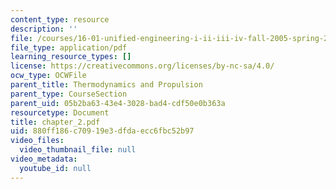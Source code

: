 ```yaml
---
content_type: resource
description: ''
file: /courses/16-01-unified-engineering-i-ii-iii-iv-fall-2005-spring-2006/880ff186c70919e3dfdaecc6fbc52b97_chapter_2.pdf
file_type: application/pdf
learning_resource_types: []
license: https://creativecommons.org/licenses/by-nc-sa/4.0/
ocw_type: OCWFile
parent_title: Thermodynamics and Propulsion
parent_type: CourseSection
parent_uid: 05b2ba63-43e4-3028-bad4-cdf50e0b363a
resourcetype: Document
title: chapter_2.pdf
uid: 880ff186-c709-19e3-dfda-ecc6fbc52b97
video_files:
  video_thumbnail_file: null
video_metadata:
  youtube_id: null
---
```

